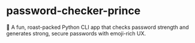 # password-checker-prince
🧠 A fun, roast-packed Python CLI app that checks password strength and generates strong, secure passwords with emoji-rich UX.
